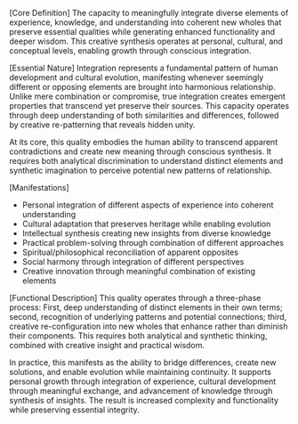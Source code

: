 [Core Definition]
The capacity to meaningfully integrate diverse elements of experience, knowledge, and understanding into coherent new wholes that preserve essential qualities while generating enhanced functionality and deeper wisdom. This creative synthesis operates at personal, cultural, and conceptual levels, enabling growth through conscious integration.

[Essential Nature]
Integration represents a fundamental pattern of human development and cultural evolution, manifesting whenever seemingly different or opposing elements are brought into harmonious relationship. Unlike mere combination or compromise, true integration creates emergent properties that transcend yet preserve their sources. This capacity operates through deep understanding of both similarities and differences, followed by creative re-patterning that reveals hidden unity.

At its core, this quality embodies the human ability to transcend apparent contradictions and create new meaning through conscious synthesis. It requires both analytical discrimination to understand distinct elements and synthetic imagination to perceive potential new patterns of relationship.

[Manifestations]
- Personal integration of different aspects of experience into coherent understanding
- Cultural adaptation that preserves heritage while enabling evolution
- Intellectual synthesis creating new insights from diverse knowledge
- Practical problem-solving through combination of different approaches
- Spiritual/philosophical reconciliation of apparent opposites
- Social harmony through integration of different perspectives
- Creative innovation through meaningful combination of existing elements

[Functional Description]
This quality operates through a three-phase process: First, deep understanding of distinct elements in their own terms; second, recognition of underlying patterns and potential connections; third, creative re-configuration into new wholes that enhance rather than diminish their components. This requires both analytical and synthetic thinking, combined with creative insight and practical wisdom.

In practice, this manifests as the ability to bridge differences, create new solutions, and enable evolution while maintaining continuity. It supports personal growth through integration of experience, cultural development through meaningful exchange, and advancement of knowledge through synthesis of insights. The result is increased complexity and functionality while preserving essential integrity.